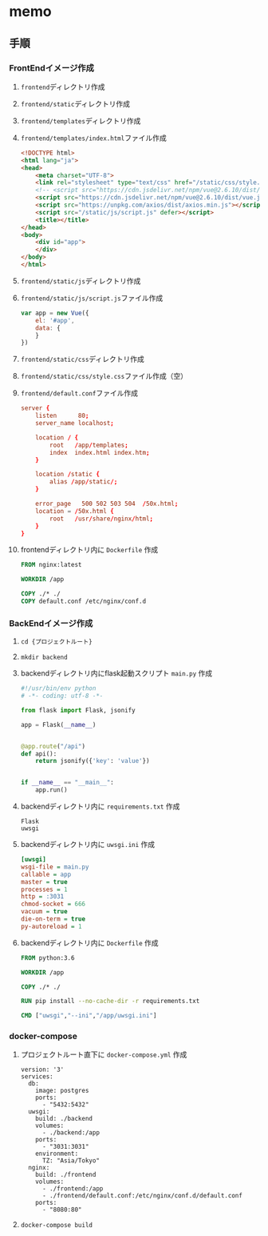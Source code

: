 # memo

## 手順

### FrontEndイメージ作成

1. `frontend`ディレクトリ作成
2. `frontend/static`ディレクトリ作成
3. `frontend/templates`ディレクトリ作成
4. `frontend/templates/index.html`ファイル作成

    ```html
    <!DOCTYPE html>
    <html lang="ja">
    <head>
        <meta charset="UTF-8">
        <link rel="stylesheet" type="text/css" href="/static/css/style.css">
        <!-- <script src="https://cdn.jsdelivr.net/npm/vue@2.6.10/dist/vue.min.js"></script> -->
        <script src="https://cdn.jsdelivr.net/npm/vue@2.6.10/dist/vue.js"></script>
        <script src="https://unpkg.com/axios/dist/axios.min.js"></script>
        <script src="/static/js/script.js" defer></script>
        <title></title>
    </head>
    <body>
        <div id="app">
        </div>
    </body>
    </html>
    ```

5. `frontend/static/js`ディレクトリ作成
6. `frontend/static/js/script.js`ファイル作成

    ```js
    var app = new Vue({
        el: '#app',
        data: {
        }
    })
    ```

7. `frontend/static/css`ディレクトリ作成
8. `frontend/static/css/style.css`ファイル作成（空）
9. `frontend/default.conf`ファイル作成

    ```conf
    server {
        listen      80;
        server_name localhost;

        location / {
            root   /app/templates;
            index  index.html index.htm;
        }

        location /static {
            alias /app/static/;
        }

        error_page   500 502 503 504  /50x.html;
        location = /50x.html {
            root   /usr/share/nginx/html;
        }
    }
    ```

10. frontendディレクトリ内に `Dockerfile` 作成

    ```Dockerfile
    FROM nginx:latest

    WORKDIR /app

    COPY ./* ./
    COPY default.conf /etc/nginx/conf.d
    ```

### BackEndイメージ作成

1. `cd {プロジェクトルート}`
2. `mkdir backend`
3. backendディレクトリ内にflask起動スクリプト `main.py` 作成

   ```python
   #!/usr/bin/env python
   # -*- coding: utf-8 -*-

   from flask import Flask, jsonify

   app = Flask(__name__)


   @app.route("/api")
   def api():
       return jsonify({'key': 'value'})


   if __name__ == "__main__":
       app.run()
   ```

4. backendディレクトリ内に `requirements.txt` 作成

   ```text
   Flask
   uwsgi
   ```

5. backendディレクトリ内に `uwsgi.ini` 作成

   ```ini
   [uwsgi]
   wsgi-file = main.py
   callable = app
   master = true
   processes = 1
   http = :3031
   chmod-socket = 666
   vacuum = true
   die-on-term = true
   py-autoreload = 1
   ```

7. backendディレクトリ内に `Dockerfile` 作成

   ```Dockerfile
   FROM python:3.6

   WORKDIR /app

   COPY ./* ./

   RUN pip install --no-cache-dir -r requirements.txt

   CMD ["uwsgi","--ini","/app/uwsgi.ini"]
   ```

### docker-compose

1. プロジェクトルート直下に `docker-compose.yml` 作成

    ```docker-compose
    version: '3'
    services:
      db:
        image: postgres
        ports:
          - "5432:5432"
      uwsgi:
        build: ./backend
        volumes:
          - ./backend:/app
        ports:
          - "3031:3031"
        environment:
          TZ: "Asia/Tokyo"
      nginx:
        build: ./frontend
        volumes:
          - ./frontend:/app
          - ./frontend/default.conf:/etc/nginx/conf.d/default.conf
        ports:
          - "8080:80"
    ```

2. `docker-compose build`